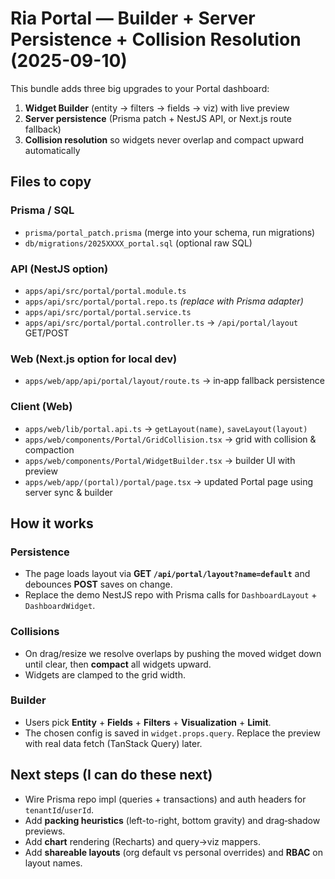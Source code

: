 # Ria Portal — Builder + Server Persistence + Collision Resolution (2025-09-10)

This bundle adds three big upgrades to your Portal dashboard:
1. **Widget Builder** (entity → filters → fields → viz) with live preview
2. **Server persistence** (Prisma patch + NestJS API, or Next.js route fallback)
3. **Collision resolution** so widgets never overlap and compact upward automatically

## Files to copy

### Prisma / SQL
- `prisma/portal_patch.prisma` (merge into your schema, run migrations)
- `db/migrations/2025XXXX_portal.sql` (optional raw SQL)

### API (NestJS option)
- `apps/api/src/portal/portal.module.ts`
- `apps/api/src/portal/portal.repo.ts`  *(replace with Prisma adapter)*
- `apps/api/src/portal/portal.service.ts`
- `apps/api/src/portal/portal.controller.ts`  → `/api/portal/layout` GET/POST

### Web (Next.js option for local dev)
- `apps/web/app/api/portal/layout/route.ts`  → in‑app fallback persistence

### Client (Web)
- `apps/web/lib/portal.api.ts`  → `getLayout(name)`, `saveLayout(layout)`
- `apps/web/components/Portal/GridCollision.tsx`  → grid with collision & compaction
- `apps/web/components/Portal/WidgetBuilder.tsx`  → builder UI with preview
- `apps/web/app/(portal)/portal/page.tsx`  → updated Portal page using server sync & builder

## How it works

### Persistence
- The page loads layout via **GET `/api/portal/layout?name=default`** and debounces **POST** saves on change.
- Replace the demo NestJS repo with Prisma calls for `DashboardLayout` + `DashboardWidget`.

### Collisions
- On drag/resize we resolve overlaps by pushing the moved widget down until clear, then **compact** all widgets upward.
- Widgets are clamped to the grid width.

### Builder
- Users pick **Entity** + **Fields** + **Filters** + **Visualization** + **Limit**.
- The chosen config is saved in `widget.props.query`. Replace the preview with real data fetch (TanStack Query) later.

## Next steps (I can do these next)
- Wire Prisma repo impl (queries + transactions) and auth headers for `tenantId`/`userId`.
- Add **packing heuristics** (left-to-right, bottom gravity) and drag‑shadow previews.
- Add **chart** rendering (Recharts) and query->viz mappers.
- Add **shareable layouts** (org default vs personal overrides) and **RBAC** on layout names.
